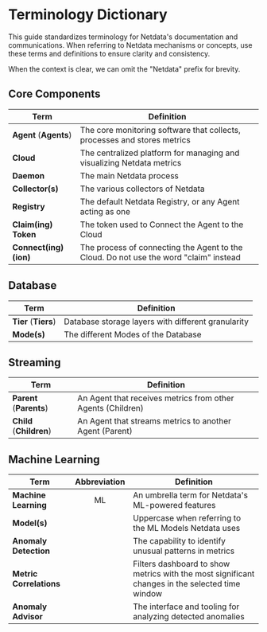 # Terminology Dictionary

This guide standardizes terminology for Netdata's documentation and communications. When referring to Netdata mechanisms or concepts, use these terms and definitions to ensure clarity and consistency.

When the context is clear, we can omit the "Netdata" prefix for brevity.

## Core Components

| Term                   | Definition                                                                            |
|------------------------|---------------------------------------------------------------------------------------|
| **Agent** (**Agents**) | The core monitoring software that collects, processes and stores metrics              |
| **Cloud**              | The centralized platform for managing and visualizing Netdata metrics                 |
| **Daemon**             | The main Netdata process                                                              |
| **Collector(s)**       | The various collectors of Netdata                                                     |
| **Registry**           | The default Netdata Registry, or any Agent acting as one                              |
| **Claim(ing) Token**   | The token used to Connect the Agent to the Cloud                                      |
| **Connect(ing)(ion)**  | The process of connecting the Agent to the Cloud. Do not use the word "claim" instead |

## Database

| Term                 | Definition                                         |
|----------------------|----------------------------------------------------|
| **Tier** (**Tiers**) | Database storage layers with different granularity |
| **Mode(s)**          | The different Modes of the Database                |

## Streaming

| Term                     | Definition                                                  |
|--------------------------|-------------------------------------------------------------|
| **Parent** (**Parents**) | An Agent that receives metrics from other Agents (Children) |
| **Child** (**Children**) | An Agent that streams metrics to another Agent (Parent)     |

## Machine Learning

| Term                    | Abbreviation | Definition                                                                                      |
|-------------------------|:------------:|-------------------------------------------------------------------------------------------------|
| **Machine Learning**    |      ML      | An umbrella term for Netdata's ML-powered features                                              |
| **Model(s)**            |              | Uppercase when referring to the ML Models Netdata uses                                          |
| **Anomaly Detection**   |              | The capability to identify unusual patterns in metrics                                          |
| **Metric Correlations** |              | Filters dashboard to show metrics with the most significant changes in the selected time window |
| **Anomaly Advisor**     |              | The interface and tooling for analyzing detected anomalies                                      |